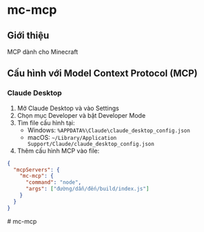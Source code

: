 # mc-mcp

## Giới thiệu

MCP dành cho Minecraft

## Cấu hình với Model Context Protocol (MCP)

### Claude Desktop

1. Mở Claude Desktop và vào Settings
2. Chọn mục Developer và bật Developer Mode
3. Tìm file cấu hình tại:
   - Windows: `%APPDATA%\Claude\claude_desktop_config.json`
   - macOS: `~/Library/Application Support/Claude/claude_desktop_config.json`
4. Thêm cấu hình MCP vào file:

```json
{
  "mcpServers": {
    "mc-mcp": {
      "command": "node",
      "args": ["đường/dẫn/đến/build/index.js"]
    }
  }
}
```
#   m c - m c p  
 
